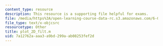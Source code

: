 ```yaml
---
content_type: resource
description: This resource is a supporting file helpful for exams.
file: /media/https%3A/open-learning-course-data-rc.s3.amazonaws.com/6-079-introduction-to-convex-optimization-fall-2009/7a12762aaaa3a9bd299aab08253fef2d_plot_2D_filt.m
file_type: text/x-objcsrc
resourcetype: Other
title: plot_2D_filt.m
uid: 7a12762a-aaa3-a9bd-299a-ab08253fef2d
---
```

